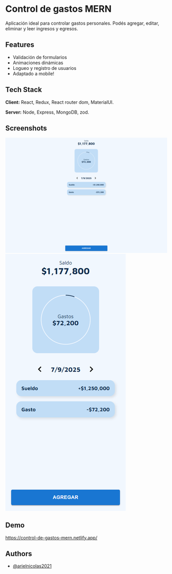 # Control de gastos MERN

Aplicación ideal para controlar gastos personales. Podés agregar,
editar, eliminar y leer ingresos y egresos.

## Features

- Validación de formularios
- Animaciones dinámicas
- Logueo y registro de usuarios
- Adaptado a mobile!

## Tech Stack

**Client:** React, Redux, React router dom, MaterialUI.

**Server:** Node, Express, MongoDB, zod.

## Screenshots

![App Screenshot](./client/public/controldegastosdesktop.png)
![App Screenshot](./client/public/controldegastosmobile.png)

## Demo

https://control-de-gastos-mern.netlify.app/

## Authors

- [@arielnicolas2021](https://www.github.com/arielnicolas2021)